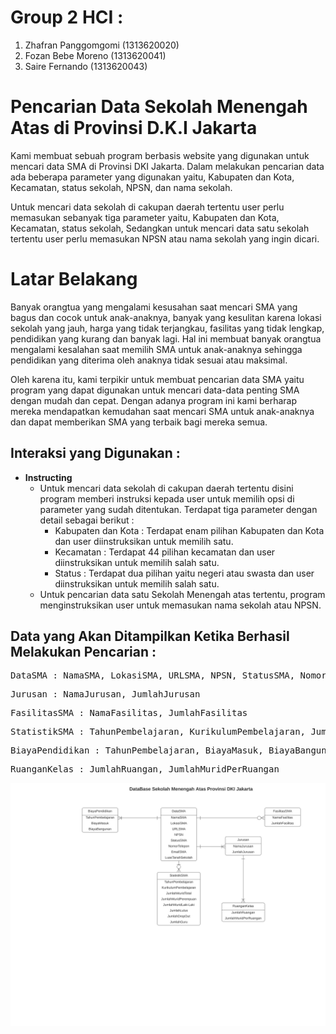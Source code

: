 # Group 2 HCI : 
1. Zhafran Panggomgomi (1313620020)
2. Fozan Bebe Moreno (1313620041)
3. Saire Fernando (1313620043)


# Pencarian Data Sekolah Menengah Atas di Provinsi D.K.I Jakarta


<p>Kami membuat sebuah program berbasis website yang digunakan untuk mencari data SMA di Provinsi DKI Jakarta. Dalam melakukan pencarian data ada beberapa parameter yang digunakan yaitu, Kabupaten dan Kota, Kecamatan, status sekolah, NPSN, dan nama sekolah.</p>  
<p>Untuk mencari data sekolah di cakupan daerah tertentu user perlu memasukan sebanyak tiga parameter yaitu, Kabupaten dan Kota, Kecamatan, status sekolah, Sedangkan untuk mencari data satu sekolah tertentu user perlu memasukan NPSN atau nama sekolah yang ingin dicari.</p>


# Latar Belakang


<p>Banyak orangtua yang mengalami kesusahan saat mencari SMA yang bagus dan cocok untuk anak-anaknya, banyak yang kesulitan karena lokasi sekolah yang jauh, harga yang tidak terjangkau, fasilitas yang tidak lengkap, pendidikan yang kurang dan banyak lagi. Hal ini membuat banyak orangtua mengalami kesalahan saat memilih SMA untuk anak-anaknya sehingga pendidikan yang diterima oleh anaknya tidak sesuai atau maksimal.</p> 
<p>Oleh karena itu, kami terpikir untuk membuat pencarian data SMA yaitu program yang dapat digunakan untuk mencari data-data penting SMA dengan mudah dan cepat. Dengan adanya program ini kami berharap mereka mendapatkan kemudahan saat mencari SMA untuk anak-anaknya dan dapat memberikan SMA yang terbaik bagi mereka semua.</p>


## Interaksi yang Digunakan :
* **Instructing** 
  * Untuk mencari data sekolah di cakupan daerah tertentu disini program memberi instruksi kepada user untuk memilih  opsi di parameter yang sudah ditentukan. Terdapat tiga parameter dengan detail sebagai berikut :
    * Kabupaten dan Kota : Terdapat enam pilihan Kabupaten dan Kota dan user diinstruksikan untuk memilih satu.
    * Kecamatan : Terdapat 44 pilihan kecamatan dan user diinstruksikan untuk memilih salah satu.
    * Status : Terdapat dua pilihan yaitu negeri atau swasta dan user diinstruksikan untuk memilih salah satu.
  * Untuk pencarian data satu Sekolah Menengah atas tertentu, program menginstruksikan user untuk memasukan nama sekolah atau NPSN. 

## Data yang Akan Ditampilkan Ketika Berhasil Melakukan Pencarian :

<p><pre>DataSMA : NamaSMA, LokasiSMA, URLSMA, NPSN, StatusSMA, NomorTelpon, EmailSMA, LuasTanahSekolah</pre></p>

<p><pre>Jurusan : NamaJurusan, JumlahJurusan</pre></p>

<p><pre>FasilitasSMA : NamaFasilitas, JumlahFasilitas</pre></p>

<p><pre>StatistikSMA : TahunPembelajaran, KurikulumPembelajaran, JumlahMuridTotal, JumlahMuridPerempuan, JumlahMuridLaki-Laki, JumlahLulus, JumlahDropOut, JumlahGuru</pre></p>

<p><pre>BiayaPendidikan : TahunPembelajaran, BiayaMasuk, BiayaBangunan</pre></p

<p><pre>RuanganKelas : JumlahRuangan, JumlahMuridPerRuangan</pre></p

<p><pre><a href="DataBase SekolahSMA.pdf"><img src="DataBase SekolahSMA.svg"> </a></pre></p


